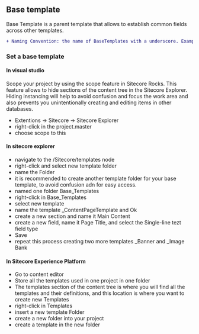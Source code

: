 ## Base template

Base Template is a parent template that allows to establish common fields across other templates.

```diff
+ Naming Convention: the name of BaseTemplates with a underscore. Example: _BaseTemplate@
```

### Set a base template

#### In visual studio

Scope your project by using the scope feature in Sitecore Rocks. This feature allows to hide sections of the content tree in the Sitecore Explorer. Hiding instancing will help to avoid confusion and focus the work area and also prevents you unintentionally creating and editing items in other databases.

- Extentions -> Sitecore -> Sitecore Explorer
- right-click in the project.master
- choose scope to this

#### In sitecore explorer

- navigate to the /Sitecore/templates node
- right-click and select new template folder
- name the Folder
- it is recommended to create another template folder for your base template, to avoid confusion adn for easy access.
- named one folder Base_Templates
- right-click in Base_Templates
- select new template
- name the template \_ContentPageTemplate and Ok
- create a new section and name it Main Content
- create a new field, name it Page Title, and select the Single-line tezt field type
- Save
- repeat this process creating two more templates \_Banner and \_Image Bank

#### In Sitecore Experience Platform

- Go to content editor
- Store all the templates used in one project in one folder
- The templates section of the content tree is where you will find all the templates and their definitions, and this location is where you want to create new Templates
- right-click in Templates
- insert a new template Folder
- create a new folder into your project
- create a template in the new folder
